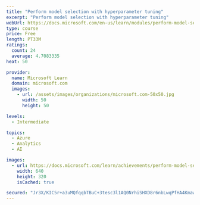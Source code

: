 ```yaml
---
title: "Perform model selection with hyperparameter tuning"
excerpt: "Perform model selection with hyperparameter tuning"
webUrl: https://docs.microsoft.com/en-us/learn/modules/perform-model-selection-with-hyperparameter-tuning/
type: course
price: Free
length: PT33M
ratings:
  count: 24
  average: 4.7083335
heat: 50

provider:
  name: Microsoft Learn
  domain: microsoft.com
  images:
    - url: /assets/images/organizations/microsoft.com-50x50.jpg
      width: 50
      height: 50

levels:
  - Intermediate

topics:
  - Azure
  - Analytics
  - AI

images:
  - url: https://docs.microsoft.com/learn/achievements/perform-model-selection-with-hyperparameter-tuning-social.png
    width: 640
    height: 320
    isCached: true

secured: "Jr3X/KIC5r+a3uMQfqqbTBuC+3tesc3l1AQ0NrhiSHXD8r6nbLwqPfHA4KmawH3PcG7uCibACMRSuUlI974HAbOMcVHp696AZbk4UlbIjuQ4NMo9HYG6JCSlwJv3mO2GOgOUmR1d3vBaRZg3pQfo5j0Pz7m6mY0AZFauRJOOkoL3jqVkTYb9ncZ+E+cIfDeILfzwy1dBahPD2I6Qw5vUZMdidA/JlSszdlj4T/o6KJDJqFKM4pPm3ov/V4T9LPT3R1NSCQDtwTEwFI6b7OFnN+80rcxjoWWH+zngj5txcysmAshOdIM0EstpM7gvRfaFc8kTiN3uc4/jbHRh0C7t88t85XzoShStViz60dnhVb9+4GI4+59iVdmnjae0pEgnmOKuykUGxxnN7ZWx7CcQRJ0pyRotNG1XZUwjs927D+g=;nA27VRAd/fHeCi3cLgf9pQ=="
---
```


